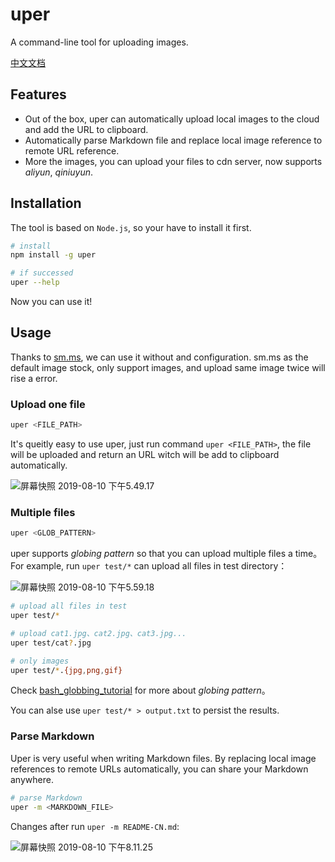 # uper
A command-line tool for uploading images.

[中文文档](https://github.com/BigLiao/uper.js/blob/master/README-CN.md)

## Features

- Out of the box, uper can automatically upload local images to the cloud and add the URL to clipboard.
- Automatically parse Markdown file and replace local image reference to remote URL reference.
- More the images, you can upload your files to cdn server, now supports *aliyun*, *qiniuyun*.

## Installation

The tool is based on `Node.js`, so your have to install it first.

```sh
# install
npm install -g uper

# if successed
uper --help
```

Now you can use it!

## Usage

Thanks to [sm.ms](https://sm.ms/), we can use it without and configuration. sm.ms as the default image stock, only support images, and upload same image twice will rise a error.

### Upload one file

```sh
uper <FILE_PATH>
```

It's queitly easy to use uper, just run command `uper <FILE_PATH>`, the file will be uploaded and return an URL witch will be add to clipboard automatically.

![屏幕快照 2019-08-10 下午5.49.17](https://cdn.bigliao.com/21c9cd102c820cc7019be1a777ab4e83.png)

### Multiple files

```sh
uper <GLOB_PATTERN>
```

uper supports *globing pattern* so that you can upload multiple files a time。For example, run `uper test/*` can upload all files in test directory：

![屏幕快照 2019-08-10 下午5.59.18](https://cdn.bigliao.com/ec1f1eb3d18cd3e8220a138fc2d1fc5b.png)

```sh
# upload all files in test
uper test/*

# upload cat1.jpg、cat2.jpg、cat3.jpg...
uper test/cat?.jpg

# only images
uper test/*.{jpg,png,gif}
```

Check [bash_globbing_tutorial](https://linuxhint.com/bash_globbing_tutorial/) for more about *globing pattern*。

You can alse use `uper test/* > output.txt` to persist the results.

### Parse Markdown

Uper is very useful when writing Markdown files. By replacing local image references to remote URLs automatically, you can share your Markdown anywhere.

```sh
# parse Markdown
uper -m <MARKDOWN_FILE>
```

Changes after run `uper -m README-CN.md`:

![屏幕快照 2019-08-10 下午8.11.25](https://cdn.bigliao.com/e3d73dc39e97f61d69c1bcb719900cb8.png)